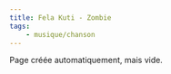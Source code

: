 ```yaml
---
title: Fela Kuti - Zombie
tags:
    - musique/chanson
---
```


Page créée automatiquement, mais vide.
